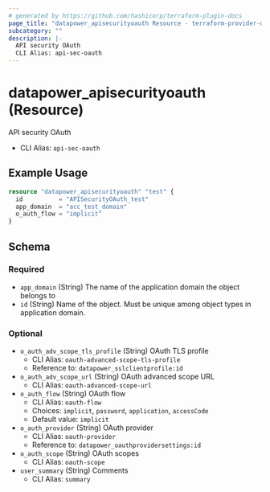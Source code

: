 ```yaml
---
# generated by https://github.com/hashicorp/terraform-plugin-docs
page_title: "datapower_apisecurityoauth Resource - terraform-provider-datapower"
subcategory: ""
description: |-
  API security OAuth
  CLI Alias: api-sec-oauth
---
```


# datapower_apisecurityoauth (Resource)

API security OAuth
  - CLI Alias: `api-sec-oauth`

## Example Usage

```terraform
resource "datapower_apisecurityoauth" "test" {
  id          = "APISecurityOAuth_test"
  app_domain  = "acc_test_domain"
  o_auth_flow = "implicit"
}
```

<!-- schema generated by tfplugindocs -->
## Schema

### Required

- `app_domain` (String) The name of the application domain the object belongs to
- `id` (String) Name of the object. Must be unique among object types in application domain.

### Optional

- `o_auth_adv_scope_tls_profile` (String) OAuth TLS profile
  - CLI Alias: `oauth-advanced-scope-tls-profile`
  - Reference to: `datapower_sslclientprofile:id`
- `o_auth_adv_scope_url` (String) OAuth advanced scope URL
  - CLI Alias: `oauth-advanced-scope-url`
- `o_auth_flow` (String) OAuth flow
  - CLI Alias: `oauth-flow`
  - Choices: `implicit`, `password`, `application`, `accessCode`
  - Default value: `implicit`
- `o_auth_provider` (String) OAuth provider
  - CLI Alias: `oauth-provider`
  - Reference to: `datapower_oauthprovidersettings:id`
- `o_auth_scope` (String) OAuth scopes
  - CLI Alias: `oauth-scope`
- `user_summary` (String) Comments
  - CLI Alias: `summary`
